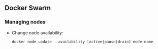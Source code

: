 
## Docker Swarm

### Managing nodes

- Change node availability:
  
    `docker node update --availability [active|pause|drain] node-name`
